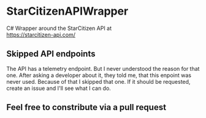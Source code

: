 # StarCitizenAPIWrapper
C# Wrapper around the StarCitizen API at\
https://starcitizen-api.com/

## Skipped API endpoints
The API has a telemetry endpoint. But I never understood the reason for that one.
After asking a developer about it, they told me, that this enpoint was never used.
Because of that I skipped that one. If it should be requested, create an issue and I'll see what I can do.

## Feel free to constribute via a pull request